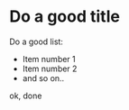 Do a good title
===================
Do a good list:
* Item number 1
* Item number 2
* and so on..

ok, done
